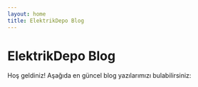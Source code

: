 ```yaml
---
layout: home
title: ElektrikDepo Blog
---
```


# ElektrikDepo Blog

Hoş geldiniz! Aşağıda en güncel blog yazılarımızı bulabilirsiniz:

